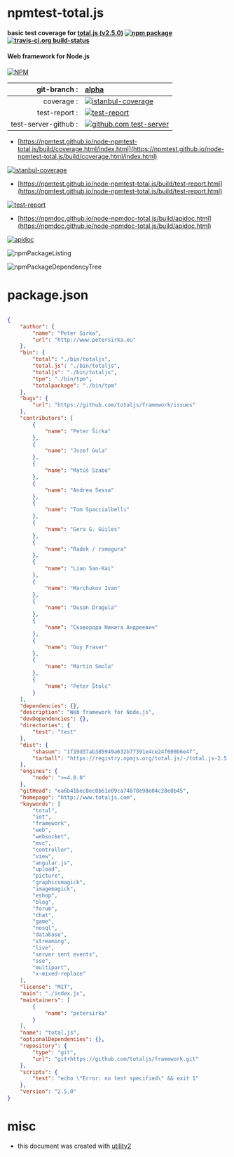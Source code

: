 # npmtest-total.js

#### basic test coverage for  [total.js (v2.5.0)](http://www.totaljs.com)  [![npm package](https://img.shields.io/npm/v/npmtest-total.js.svg?style=flat-square)](https://www.npmjs.org/package/npmtest-total.js) [![travis-ci.org build-status](https://api.travis-ci.org/npmtest/node-npmtest-total.js.svg)](https://travis-ci.org/npmtest/node-npmtest-total.js)

#### Web framework for Node.js

[![NPM](https://nodei.co/npm/total.js.png?downloads=true&downloadRank=true&stars=true)](https://www.npmjs.com/package/total.js)

| git-branch : | [alpha](https://github.com/npmtest/node-npmtest-total.js/tree/alpha)|
|--:|:--|
| coverage : | [![istanbul-coverage](https://npmtest.github.io/node-npmtest-total.js/build/coverage.badge.svg)](https://npmtest.github.io/node-npmtest-total.js/build/coverage.html/index.html)|
| test-report : | [![test-report](https://npmtest.github.io/node-npmtest-total.js/build/test-report.badge.svg)](https://npmtest.github.io/node-npmtest-total.js/build/test-report.html)|
| test-server-github : | [![github.com test-server](https://npmtest.github.io/node-npmtest-total.js/GitHub-Mark-32px.png)](https://npmtest.github.io/node-npmtest-total.js/build/app/index.html) | | build-artifacts : | [![build-artifacts](https://npmtest.github.io/node-npmtest-total.js/glyphicons_144_folder_open.png)](https://github.com/npmtest/node-npmtest-total.js/tree/gh-pages/build)|

- [https://npmtest.github.io/node-npmtest-total.js/build/coverage.html/index.html](https://npmtest.github.io/node-npmtest-total.js/build/coverage.html/index.html)

[![istanbul-coverage](https://npmtest.github.io/node-npmtest-total.js/build/screenCapture.buildCi.browser.%252Ftmp%252Fbuild%252Fcoverage.lib.html.png)](https://npmtest.github.io/node-npmtest-total.js/build/coverage.html/index.html)

- [https://npmtest.github.io/node-npmtest-total.js/build/test-report.html](https://npmtest.github.io/node-npmtest-total.js/build/test-report.html)

[![test-report](https://npmtest.github.io/node-npmtest-total.js/build/screenCapture.buildCi.browser.%252Ftmp%252Fbuild%252Ftest-report.html.png)](https://npmtest.github.io/node-npmtest-total.js/build/test-report.html)

- [https://npmdoc.github.io/node-npmdoc-total.js/build/apidoc.html](https://npmdoc.github.io/node-npmdoc-total.js/build/apidoc.html)

[![apidoc](https://npmdoc.github.io/node-npmdoc-total.js/build/screenCapture.buildCi.browser.%252Ftmp%252Fbuild%252Fapidoc.html.png)](https://npmdoc.github.io/node-npmdoc-total.js/build/apidoc.html)

![npmPackageListing](https://npmtest.github.io/node-npmtest-total.js/build/screenCapture.npmPackageListing.svg)

![npmPackageDependencyTree](https://npmtest.github.io/node-npmtest-total.js/build/screenCapture.npmPackageDependencyTree.svg)



# package.json

```json

{
    "author": {
        "name": "Peter Sirka",
        "url": "http://www.petersirka.eu"
    },
    "bin": {
        "total": "./bin/totaljs",
        "total.js": "./bin/totaljs",
        "totaljs": "./bin/totaljs",
        "tpm": "./bin/tpm",
        "totalpackage": "./bin/tpm"
    },
    "bugs": {
        "url": "https://github.com/totaljs/framework/issues"
    },
    "contributors": [
        {
            "name": "Peter Širka"
        },
        {
            "name": "Jozef Gula"
        },
        {
            "name": "Matúš Szabo"
        },
        {
            "name": "Andrea Sessa"
        },
        {
            "name": "Tom Spaccialbelli"
        },
        {
            "name": "Gera G. Güiles"
        },
        {
            "name": "Radek / rsmogura"
        },
        {
            "name": "Liao San-Kai"
        },
        {
            "name": "Marchukov Ivan"
        },
        {
            "name": "Dusan Dragula"
        },
        {
            "name": "Сковорода Никита Андреевич"
        },
        {
            "name": "Guy Fraser"
        },
        {
            "name": "Martin Smola"
        },
        {
            "name": "Peter Štolc"
        }
    ],
    "dependencies": {},
    "description": "Web framework for Node.js",
    "devDependencies": {},
    "directories": {
        "test": "test"
    },
    "dist": {
        "shasum": "1f19d37ab385949a632b77391e4ce24f600b6e4f",
        "tarball": "https://registry.npmjs.org/total.js/-/total.js-2.5.0.tgz"
    },
    "engines": {
        "node": ">=4.0.0"
    },
    "gitHead": "ea6b41bec8ec0b61e09ca74878e98e04c28e0b45",
    "homepage": "http://www.totaljs.com",
    "keywords": [
        "total",
        "iot",
        "framework",
        "web",
        "websocket",
        "mvc",
        "controller",
        "view",
        "angular.js",
        "upload",
        "picture",
        "graphicsmagick",
        "imagemagick",
        "eshop",
        "blog",
        "forum",
        "chat",
        "game",
        "nosql",
        "database",
        "streaming",
        "live",
        "server sent events",
        "sse",
        "multipart",
        "x-mixed-replace"
    ],
    "license": "MIT",
    "main": "./index.js",
    "maintainers": [
        {
            "name": "petersirka"
        }
    ],
    "name": "total.js",
    "optionalDependencies": {},
    "repository": {
        "type": "git",
        "url": "git+https://github.com/totaljs/framework.git"
    },
    "scripts": {
        "test": "echo \"Error: no test specified\" && exit 1"
    },
    "version": "2.5.0"
}
```



# misc
- this document was created with [utility2](https://github.com/kaizhu256/node-utility2)
